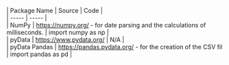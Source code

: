 | Package Name | Source | Code |  
| ----- | ----- |  
| NumPy | https://numpy.org/ - for date parsing and the calculations of milliseconds.  |  import numpy as np |  
| pyData | https://www.pydata.org/ | N/A |  
| pyData Pandas | https://pandas.pydata.org/ - for the creation of the CSV fil |  import pandas as pd |  

